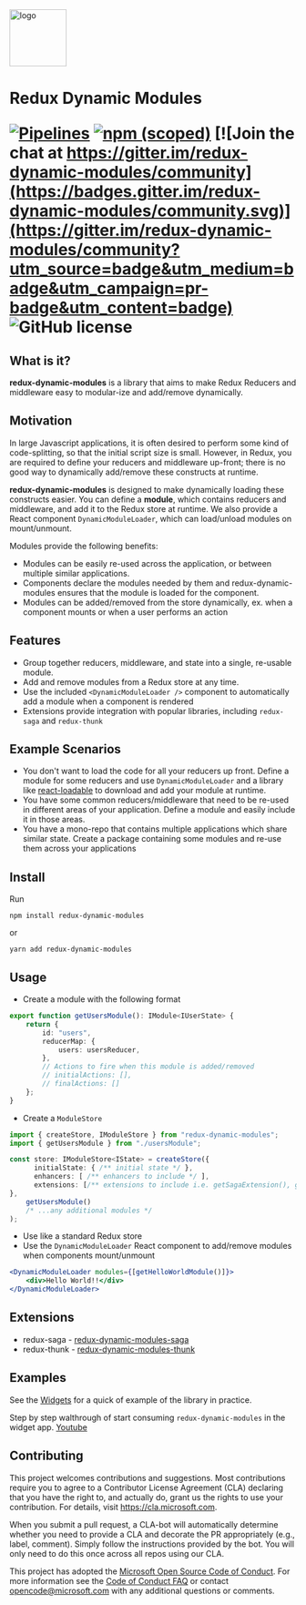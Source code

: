 <div>
<img src="docs/redux-dynamic-modules.png" alt="logo" width="100">
</img>
<h1>Redux Dynamic Modules</h1<
</div>

[![Pipelines](https://dev.azure.com/redux-dynamic-modules/redux-dynamic-modules/_apis/build/status/Microsoft.redux-dynamic-modules?branchName=master)](https://dev.azure.com/redux-dynamic-modules/redux-dynamic-modules/redux-dynamic-modules%20Team/_build?definitionId=1&_a=summary) [![npm (scoped)](https://img.shields.io/npm/v/redux-dynamic-modules.svg)](https://npmjs.org/package/redux-dynamic-modules) [![Join the chat at https://gitter.im/redux-dynamic-modules/community](https://badges.gitter.im/redux-dynamic-modules/community.svg)](https://gitter.im/redux-dynamic-modules/community?utm_source=badge&utm_medium=badge&utm_campaign=pr-badge&utm_content=badge) ![GitHub license](https://img.shields.io/badge/license-MIT-blue.svg)

## What is it?

**redux-dynamic-modules** is a library that aims to make Redux Reducers and middleware easy to modular-ize and add/remove dynamically.

## Motivation

In large Javascript applications, it is often desired to perform some kind of code-splitting, so that the initial script size is small. However, in Redux, you are required to define your reducers and middleware up-front; there is no good way to dynamically add/remove these constructs at runtime.

**redux-dynamic-modules** is designed to make dynamically loading these constructs easier. You can define a **module**, which contains reducers and middleware, and add it to the Redux store at runtime. We also provide a React component `DynamicModuleLoader`, which can load/unload modules on mount/unmount.

Modules provide the following benefits:

-   Modules can be easily re-used across the application, or between multiple similar applications.
-   Components declare the modules needed by them and redux-dynamic-modules ensures that the module is loaded for the component.
-   Modules can be added/removed from the store dynamically, ex. when a component mounts or when a user performs an action

## Features

-   Group together reducers, middleware, and state into a single, re-usable module.
-   Add and remove modules from a Redux store at any time.
-   Use the included `<DynamicModuleLoader />` component to automatically add a module when a component is rendered
-   Extensions provide integration with popular libraries, including `redux-saga` and `redux-thunk`

## Example Scenarios

-   You don't want to load the code for all your reducers up front. Define a module for some reducers and use `DynamicModuleLoader` and a library like [react-loadable](https://github.com/jamiebuilds/react-loadable) to download and add your module at runtime.
-   You have some common reducers/middleware that need to be re-used in different areas of your application. Define a module and easily include it in those areas.
-   You have a mono-repo that contains multiple applications which share similar state. Create a package containing some modules and re-use them across your applications

## Install

Run

```
npm install redux-dynamic-modules
```

or

```
yarn add redux-dynamic-modules
```

## Usage

-   Create a module with the following format

```typescript
export function getUsersModule(): IModule<IUserState> {
    return {
        id: "users",
        reducerMap: {
            users: usersReducer,
        },
        // Actions to fire when this module is added/removed
        // initialActions: [],
        // finalActions: []
    };
}
```

-   Create a `ModuleStore`

```typescript
import { createStore, IModuleStore } from "redux-dynamic-modules";
import { getUsersModule } from "./usersModule";

const store: IModuleStore<IState> = createStore({
      initialState: { /** initial state */ },
      enhancers: [ /** enhancers to include */ ],
      extensions: [/** extensions to include i.e. getSagaExtension(), getThunkExtension() */],
},
    getUsersModule()
    /* ...any additional modules */
);
```

-   Use like a standard Redux store
-   Use the `DynamicModuleLoader` React component to add/remove modules when components mount/unmount

```jsx
<DynamicModuleLoader modules={[getHelloWorldModule()]}>
    <div>Hello World!!</div>
</DynamicModuleLoader>
```

## Extensions

-   redux-saga - [redux-dynamic-modules-saga](https://www.npmjs.com/package/redux-dynamic-modules-saga)
-   redux-thunk - [redux-dynamic-modules-thunk](https://www.npmjs.com/package/redux-dynamic-modules-thunk)

## Examples

See the [Widgets](https://github.com/optimaxdev/redux-dynamic-modules/tree/master/packages/widgets-example) for a quick of example of the library in practice.

Step by step walthrough of start consuming `redux-dynamic-modules` in the widget app. [Youtube](https://www.youtube.com/watch?v=SktRbSZ-4Tk)

## Contributing

This project welcomes contributions and suggestions. Most contributions require you to agree to a
Contributor License Agreement (CLA) declaring that you have the right to, and actually do, grant us
the rights to use your contribution. For details, visit https://cla.microsoft.com.

When you submit a pull request, a CLA-bot will automatically determine whether you need to provide
a CLA and decorate the PR appropriately (e.g., label, comment). Simply follow the instructions
provided by the bot. You will only need to do this once across all repos using our CLA.

This project has adopted the [Microsoft Open Source Code of Conduct](https://opensource.microsoft.com/codeofconduct/).
For more information see the [Code of Conduct FAQ](https://opensource.microsoft.com/codeofconduct/faq/) or
contact [opencode@microsoft.com](mailto:opencode@microsoft.com) with any additional questions or comments.
